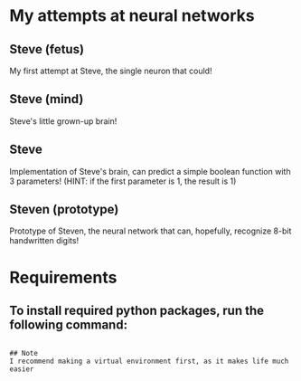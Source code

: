 # My attempts at neural networks
## Steve (fetus)
My first attempt at Steve, the single neuron that could!

## Steve (mind)
Steve's little grown-up brain!

## Steve
Implementation of Steve's brain, can predict a simple boolean function with
3 parameters! (HINT: if the first parameter is 1, the result is 1)

## Steven (prototype)
Prototype of Steven, the neural network that can, hopefully, recognize 8-bit
handwritten digits!

# Requirements
## To install required python packages, run the following command:
```pip install -r requirements.txt

## Note
I recommend making a virtual environment first, as it makes life much easier
